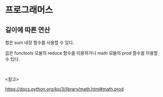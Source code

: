 # 프로그래머스

## 길이에 따른 연산

합은 sum 내장 함수를 사용할 수 있다.

곱은 functools 모듈의 reduce 함수를 이용하거나 math 모듈의 prod 함수를 이용할 수 있다.

<br>

<참고>

https://docs.python.org/ko/3/library/math.html#math.prod

